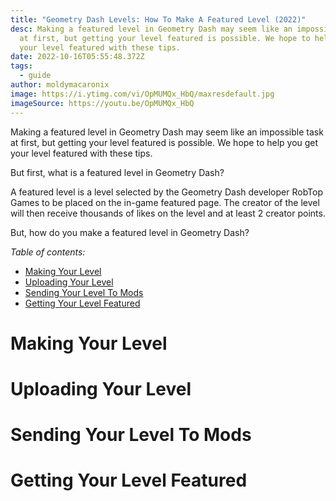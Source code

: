 ```yaml
---
title: "Geometry Dash Levels: How To Make A Featured Level (2022)"
desc: Making a featured level in Geometry Dash may seem like an impossible task
  at first, but getting your level featured is possible. We hope to help you get
  your level featured with these tips.
date: 2022-10-16T05:55:48.372Z
tags:
  - guide
author: moldymacaronix
image: https://i.ytimg.com/vi/OpMUMQx_HbQ/maxresdefault.jpg
imageSource: https://youtu.be/OpMUMQx_HbQ
---
```

Making a featured level in Geometry Dash may seem like an impossible task at first, but getting your level featured is possible. We hope to help you get your level featured with these tips.

But first, what is a featured level in Geometry Dash?

A﻿ featured level is a level selected by the Geometry Dash developer RobTop Games to be placed on the in-game featured page. The creator of the level will then receive thousands of likes on the level and at least 2 creator points.

B﻿ut, how do you make a featured level in Geometry Dash?

*﻿*Table of contents:**

* [Making Your Level](#making-your-level)
* [Uploading Your Level](#uploading-your-level)
* [Sending Your Level To Mods](#sending-your-level-to-mods)
* [Getting Your Level Featured](#getting-your-level-featured)

# Making Your Level

# Uploading Your Level

# Sending Your Level To Mods

# Getting Your Level Featured